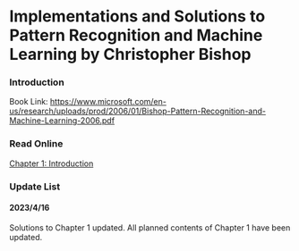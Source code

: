 # Implementations and Solutions to Pattern Recognition and Machine Learning by Christopher Bishop

### Introduction

Book Link: https://www.microsoft.com/en-us/research/uploads/prod/2006/01/Bishop-Pattern-Recognition-and-Machine-Learning-2006.pdf

### Read Online

[Chapter 1: Introduction](https://texlive2020.latexonline.cc/compile?git=https://github.com/zchengchen/Implementations-and-Solutions-to-Pattern-Recognition-and-Machine-Learning&target=tex/ch1_introduction.tex&command=pdflatex)

### Update List

#### 2023/4/16

Solutions to Chapter 1 updated. All planned contents of Chapter 1 have been updated.